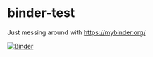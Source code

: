 # binder-test

Just messing around with https://mybinder.org/

[![Binder](https://mybinder.org/badge_logo.svg)](https://mybinder.org/v2/gh/CeSul/binder-test/HEAD)
